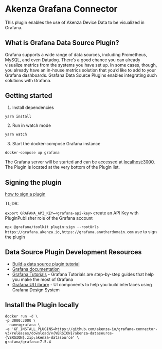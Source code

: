 # Akenza Grafana Connector

This plugin enables the use of Akenza Device Data to be visualized in Grafana.

## What is Grafana Data Source Plugin?

Grafana supports a wide range of data sources, including Prometheus, MySQL, and even Datadog. There’s a good chance you can already visualize metrics from the systems you have set up. In some cases, though, you already have an in-house metrics solution that you’d like to add to your Grafana dashboards. Grafana Data Source Plugins enables integrating such solutions with Grafana.

## Getting started

1. Install dependencies
```BASH
yarn install
```
2. Run in watch mode
```BASH
yarn watch
```
3. Start the docker-compose Grafana instance
```BASH
docker-compose up grafana
```
The Grafana server will be started and can be accessed at [localhost:3000](). The Plugin is located at the very bottom of the Plugin list.

## Signing the plugin

[how to sign a plugin](https://grafana.com/docs/grafana/latest/developers/plugins/sign-a-plugin/)

TL;DR:

```export GRAFANA_API_KEY=<grafana-api-key>``` create an API Key with PluginPublisher role of the Grafana account 

```npx @grafana/toolkit plugin:sign --rootUrls https://grafana.akenza.io,https://grafana.anotherdomain.com``` use to sign the plugin

## Data Source Plugin Development Resources
- [Build a data source plugin tutorial](https://grafana.com/tutorials/build-a-data-source-plugin)
- [Grafana documentation](https://grafana.com/docs/)
- [Grafana Tutorials](https://grafana.com/tutorials/) - Grafana Tutorials are step-by-step guides that help you make the most of Grafana
- [Grafana UI Library](https://developers.grafana.com/ui) - UI components to help you build interfaces using Grafana Design System

## Install the Plugin locally

```
docker run -d \
-p 3000:3000 \
--name=grafana \
-e 'GF_INSTALL_PLUGINS=https://github.com/akenza-io/grafana-connector-v3/releases/download/v{VERSION}/akenza-datasource-{VERSION}.zip;akenza-datasource' \
grafana/grafana:7.5.4
```
